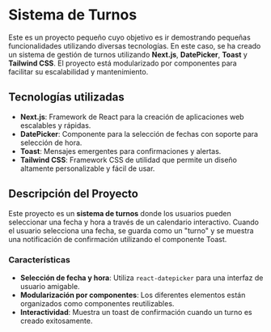 # Sistema de Turnos

Este es un proyecto pequeño cuyo objetivo es ir demostrando pequeñas funcionalidades utilizando diversas tecnologías. En este caso, se ha creado un sistema de gestión de turnos utilizando **Next.js**, **DatePicker**, **Toast** y **Tailwind CSS**. El proyecto está modularizado por componentes para facilitar su escalabilidad y mantenimiento.

## Tecnologías utilizadas

- **Next.js**: Framework de React para la creación de aplicaciones web escalables y rápidas.
- **DatePicker**: Componente para la selección de fechas con soporte para selección de hora.
- **Toast**: Mensajes emergentes para confirmaciones y alertas.
- **Tailwind CSS**: Framework CSS de utilidad que permite un diseño altamente personalizable y fácil de usar.

## Descripción del Proyecto

Este proyecto es un **sistema de turnos** donde los usuarios pueden seleccionar una fecha y hora a través de un calendario interactivo. Cuando el usuario selecciona una fecha, se guarda como un "turno" y se muestra una notificación de confirmación utilizando el componente Toast.

### Características

- **Selección de fecha y hora**: Utiliza `react-datepicker` para una interfaz de usuario amigable.
- **Modularización por componentes**: Los diferentes elementos están organizados como componentes reutilizables.
- **Interactividad**: Muestra un toast de confirmación cuando un turno es creado exitosamente.
